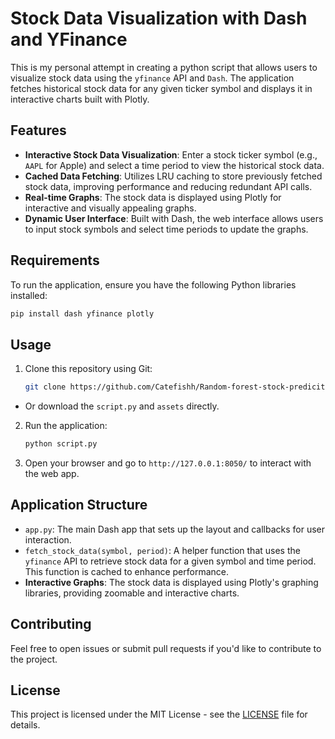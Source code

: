 # Stock Data Visualization with Dash and YFinance

This is my personal attempt in creating a python script that allows users to visualize stock data using the `yfinance` API and `Dash`. The application fetches historical stock data for any given ticker symbol and displays it in interactive charts built with Plotly.

## Features

- **Interactive Stock Data Visualization**: Enter a stock ticker symbol (e.g., `AAPL` for Apple) and select a time period to view the historical stock data.
- **Cached Data Fetching**: Utilizes LRU caching to store previously fetched stock data, improving performance and reducing redundant API calls.
- **Real-time Graphs**: The stock data is displayed using Plotly for interactive and visually appealing graphs.
- **Dynamic User Interface**: Built with Dash, the web interface allows users to input stock symbols and select time periods to update the graphs.

## Requirements

To run the application, ensure you have the following Python libraries installed:

```bash
pip install dash yfinance plotly
```

## Usage

1.  Clone this repository using Git:
     ```bash
     git clone https://github.com/Catefishh/Random-forest-stock-prediciton.git
     ```
   - Or download the `script.py` and `assets` directly.

2. Run the application:

   ```bash
   python script.py
   ```

3. Open your browser and go to `http://127.0.0.1:8050/` to interact with the web app.

## Application Structure

- `app.py`: The main Dash app that sets up the layout and callbacks for user interaction.
- `fetch_stock_data(symbol, period)`: A helper function that uses the `yfinance` API to retrieve stock data for a given symbol and time period. This function is cached to enhance performance.
- **Interactive Graphs**: The stock data is displayed using Plotly's graphing libraries, providing zoomable and interactive charts.

## Contributing

Feel free to open issues or submit pull requests if you'd like to contribute to the project. 

## License

This project is licensed under the MIT License - see the [LICENSE](LICENSE) file for details.